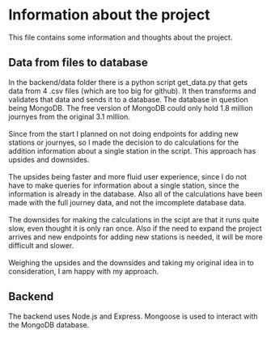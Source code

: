# Information about the project

This file contains some information and thoughts about the project.

## Data from files to database

In the backend/data folder there is a python script get_data.py that gets data from 4 .csv files (which are too big for github). It then transforms and validates that data and sends it to a database.
The database in question being MongoDB. The free version of MongoDB could only hold 1.8 million journyes from the original 3.1 million.
<br>
<br>
Since from the start I planned on not doing endpoints for adding new stations or journyes, so I made the decision to do calculations for the addition information about a single station in the script. This approach has upsides and downsides.
<br>
<br>
The upsides being faster and more fluid user experience, since I do not have to make queries for information about a single station, since the information is already in the database. Also all of the calculations have been made with the full journey data, and not the imcomplete database data.
<br>
<br>
The downsides for making the calculations in the scipt are that it runs quite slow, even thought it is only ran once. Also if the need to expand the project arrives and new endpoints for adding new stations is needed, it will be more difficult and slower.
<br>
<br>
Weighing the upsides and the downsides and taking my original idea in to consideration, I am happy with my approach.

## Backend

The backend uses Node.js and Express. Mongoose is used to interact with the MongoDB database.
<br>
